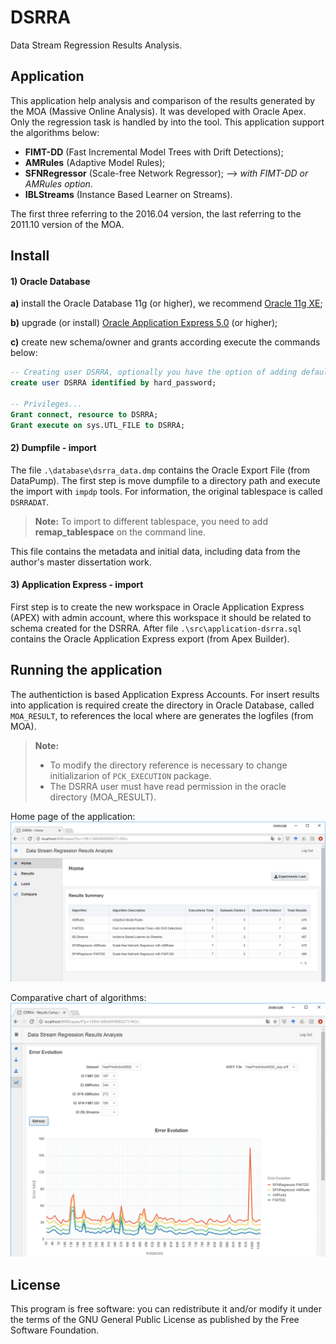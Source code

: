 # DSRRA
Data Stream Regression Results Analysis.

## Application
This application help analysis and comparison of the results generated by the MOA (Massive Online Analysis). 
It was developed with Oracle Apex. Only the regression task is handled by into the tool.
This application support the algorithms below:
- **FIMT-DD** (Fast Incremental Model Trees with Drift Detections);
- **AMRules** (Adaptive Model Rules);
- **SFNRegressor** (Scale-free Network Regressor);
--> _with FIMT-DD or AMRules option_.
- **IBLStreams** (Instance Based Learner on Streams).

The first three referring to the 2016.04 version, the last referring to the 2011.10 version of the MOA.

## Install

#### 1) Oracle Database
**a)** install the Oracle Database 11g (or higher), we recommend [Oracle 11g XE][1];

**b)** upgrade (or install) [Oracle Application Express 5.0][2] (or higher);

**c)** create new schema/owner and grants according execute the commands below:

```sql
-- Creating user DSRRA, optionally you have the option of adding default tablespace...
create user DSRRA identified by hard_password;

-- Privileges...
Grant connect, resource to DSRRA;
Grant execute on sys.UTL_FILE to DSRRA;
```

#### 2) Dumpfile - import
The file `.\database\dsrra_data.dmp` contains the Oracle Export File (from DataPump). The first step is move dumpfile to a directory path and execute the import with `impdp` tools. For information, the original tablespace is called `DSRRADAT`.

> **Note:** To import to different tablespace, you need to add **remap_tablespace** on the command line.

This file contains the metadata and initial data, including data from the author's master dissertation work.

#### 3) Application Express - import
First step is to create the new workspace in Oracle Application Express (APEX) with admin account, where this workspace it should be related to schema created for the DSRRA. After file `.\src\application-dsrra.sql` contains the Oracle Application Express export (from Apex Builder).

## Running the application

The authentiction is based Application Express Accounts. For insert results into application is required create the directory in Oracle Database, called `MOA_RESULT`, to references the local where are generates the logfiles (from MOA). 

> **Note:**
> - To modify the directory reference is necessary to change initializarion of `PCK_EXECUTION` package.
> - The DSRRA user must have read permission in the oracle directory (MOA_RESULT).

Home page of the application:
![Home Page Screenshots](./doc/screenshots/DSRRA-Home.png?raw=true "Home Page")

Comparative chart of algorithms:
![Comparative Chart](./doc/screenshots/DSRRA-ResultsCompare.png?raw=true "Comparative chart")


## License
This program is free software: you can redistribute it and/or modify it under the terms of the GNU General Public License as published by the Free Software Foundation.

[1]: http://www.oracle.com/technetwork/database/database-technologies/express-edition/downloads/index.html
[2]: http://www.oracle.com/technetwork/developer-tools/apex/downloads/download-085147.html
